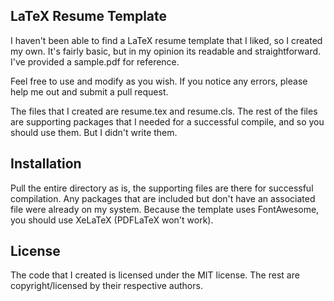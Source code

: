 ## LaTeX Resume Template

I haven't been able to find a LaTeX resume template that I liked, so I created my own.  It's fairly basic, but in my opinion its readable and straightforward.  I've provided a sample.pdf for reference.

Feel free to use and modify as you wish.  If you notice any errors, please help me out and submit a pull request.

The files that I created are resume.tex and resume.cls.  The rest of the files are supporting packages that I needed for a successful compile, and so you should use them.  But I didn't write them.

## Installation

Pull the entire directory as is, the supporting files are there for successful compilation. Any packages that are included but don't have an associated file were already on my system.  Because the template uses FontAwesome, you should use XeLaTeX (PDFLaTeX won't work).  

## License

The code that I created is licensed under the MIT license.  The rest are copyright/licensed by their respective authors.

